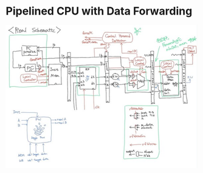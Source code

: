 # Pipelined CPU with Data Forwarding

![](/src/Pipelined%20CPU%20with%20Data%20Forwarding/docs/structure.jpg)
